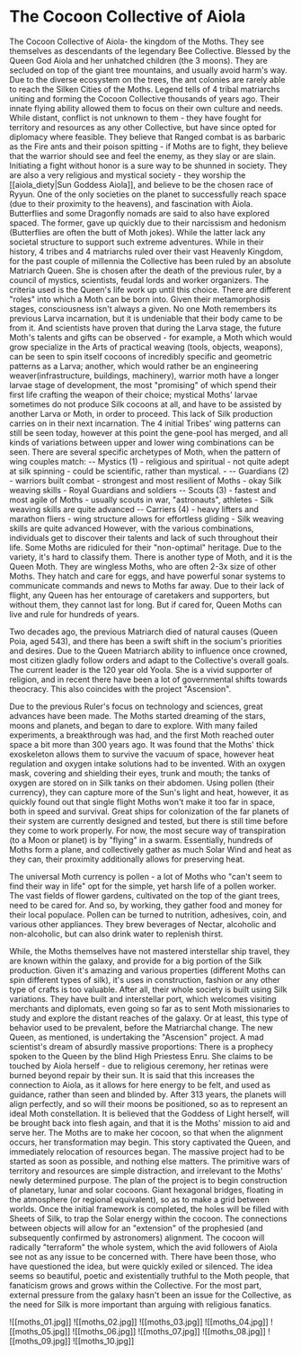 # The Cocoon Collective of Aiola
The Cocoon Collective of Aiola- the kingdom of the Moths. They see themselves as descendants of the legendary Bee Collective. Blessed by the Queen God Aiola and her unhatched children (the 3 moons). They are secluded on top of the giant tree mountains, and usually avoid harm's way. Due to the diverse ecosystem on the trees, the ant colonies are rarely able to reach the Silken Cities of the Moths. 
Legend tells of 4 tribal matriarchs uniting and forming the Cocoon Collective thousands of years ago. Their innate flying ability allowed them to focus on their own culture and needs. While distant, conflict is not unknown to them - they have fought for territory and resources as any other Collective, but have since opted for diplomacy where feasible. They believe that Ranged combat is as barbaric as the Fire ants and their poison spitting - if Moths are to fight, they believe that the warrior should see and feel the enemy, as they slay or are slain. Initiating a fight without honor is a sure way to be shunned in society. 
They are also a  very religious and mystical society - they worship the [[aiola_diety|Sun Goddess Aiola]], and believe to be the chosen race of Ryyun. 
One of the only societies on the planet to successfully reach space (due to their proximity to the heavens), and fascination with Aiola. Butterflies and some Dragonfly nomads are said to also have explored spaced. The former, gave up quickly due to their narcissism and hedonism (Butterflies are often the butt of Moth jokes). While the latter lack any societal structure to support such extreme adventures.
While in their history, 4 tribes and 4 matriarchs ruled over their vast Heavenly Kingdom, for the past couple of millennia the Collective has been ruled by an absolute Matriarch Queen. She is chosen after the death of the previous ruler, by a council of mystics, scientists, feudal lords and worker organizers. The criteria used is the Queen's life work up until this choice. 
There are different "roles" into which a Moth can be born into. Given their metamorphosis stages, consciousness isn't always a given. No one Moth remembers its previous Larva incarnation, but it is undeniable that their body came to be from it. And scientists have proven that during the Larva stage, the future Moth's talents and gifts can be observed - for example, a Moth which would grow specialize in the Arts of practical weaving (tools, objects, weapons), can be seen to spin itself cocoons of incredibly specific and geometric patterns as a Larva; another, which would rather be an engineering weaver(infrastructure, buildings, machinery), warrior moth have a longer larvae stage of development, the most "promising" of which spend their first life crafting the weapon of their choice; mystical Moths' larvae sometimes do not produce Silk cocoons at all, and have to be assisted by another Larva or Moth, in order to proceed. This lack of Silk production carries on in their next incarnation. 
The 4 initial Tribes' wing patterns can still be seen today, however at this point the gene-pool has merged, and all kinds of variations between upper and lower wing combinations can be seen. 
There are several specific archetypes of Moth, when the pattern of wing couples match:
-- Mystics (1) - religious and spiritual - not quite adept at silk spinning - could be scientific, rather than mystical. -
-- Guardians (2) - warriors built combat - strongest and most resilient of Moths - okay Silk weaving skills - Royal Guardians and soldiers
-- Scouts (3) - fastest and most agile of Moths - usually scouts in war, "astronauts", athletes - Silk weaving skills are quite advanced
-- Carriers (4) - heavy lifters and marathon fliers - wing structure allows for effortless gliding - Silk weaving skills are quite advanced
However, with  the various combinations, individuals get to discover their talents and lack of such throughout their life. Some Moths are ridiculed for their "non-optimal" heritage. Due to the variety, it's hard to classify them.
There is another type of Moth, and it is the Queen Moth. They are wingless Moths, who are often 2-3x size of other Moths. They hatch and care for eggs, and have powerful sonar systems to communicate commands and news to Moths far away. Due to their lack of flight, any Queen has her entourage of caretakers and supporters, but without them, they cannot last for long. But if cared for, Queen Moths can live and rule for hundreds of years.

Two decades ago, the previous Matriarch died of natural causes (Queen Poia, aged 543), and there has been a swift shift in the socium's priorities and desires. Due to the Queen Matriarch ability to influence once crowned, most citizen gladly follow orders and adapt to the Collective's overall goals. The current leader is the 120 year old Yoola. She is a vivid supporter of religion, and in recent there have been a  lot of governmental shifts towards theocracy. This also coincides with the project "Ascension".

Due to the previous Ruler's focus on technology and sciences, great advances have been made. The Moths started dreaming of the stars, moons and planets, and began to dare to explore. With many failed experiments, a breakthrough was had, and the first Moth reached outer space a bit more than 300 years ago. It was found that the Moths' thick exoskeleton allows them to survive the vacuum of space, however heat regulation and oxygen intake solutions had to be invented. With an oxygen mask, covering and shielding their eyes, trunk and mouth; the tanks of oxygen are stored on in Silk tanks on their abdomen. Using pollen (their currency), they can capture more of the Sun's light and heat, however, it as quickly found out that single flight Moths won't make it too far in space, both in speed and survival. Great ships for colonization of the far planets of their system are currently designed and tested, but there is still time before they come to work properly. For now, the most secure way of transpiration (to a Moon or planet) is by "flying" in a swarm. Essentially, hundreds of Moths form a plane, and collectively gather as much Solar Wind and heat as they can, their proximity additionally allows for preserving heat. 

The universal Moth currency is pollen - a lot of Moths who "can't seem to find their way in life" opt for the simple, yet harsh life of a pollen worker. The vast fields of flower gardens, cultivated on the top of the giant trees, need to be cared for. And so, by working, they gather food and money for their local populace. Pollen can be turned to nutrition, adhesives, coin, and various other appliances. They brew beverages of Nectar, alcoholic and non-alcoholic, but can also drink water to replenish thirst.

While, the Moths themselves have not mastered interstellar ship travel, they are known within the galaxy, and provide for a big portion of the Silk production. Given it's amazing and various properties (different Moths can spin different types of silk), it's uses in construction, fashion or any other type of crafts is too valuable. After all, their whole society is built using Silk variations. 
They have built and interstellar port, which welcomes visiting merchants and diplomats, even going so far as to sent Moth missionaries to study and explore the distant reaches of the galaxy. Or at least, this type of behavior used to be prevalent, before the Matriarchal change. The new Queen, as mentioned, is undertaking the "Ascension" project. A mad scientist's dream of absurdly massive proportions:
	There is a prophecy spoken to the Queen by the blind High Priestess Enru. She claims to be touched by Aiola herself - due to religious ceremony, her retinas were burned beyond repair by their sun. It is said that this increases the connection  to Aiola, as it allows for here energy to be felt, and used as guidance, rather than seen and blinded by. After 313 years, the planets will align perfectly, and so will their moons be positioned, so as to represent an ideal Moth constellation. It is believed that the Goddess of Light herself, will be brought back into flesh again, and that it is the Moths' mission to aid and serve her. The Moths are to make her cocoon, so that when the alignment occurs, her transformation may begin.
This story captivated the Queen, and immediately relocation of resources began. The massive project had to be started as soon as possible, and nothing else matters. The primitive wars of territory and resources are simple distraction, and irrelevant to the Moths' newly determined purpose. The plan of the project is to begin construction of planetary, lunar and solar cocoons. Giant hexagonal bridges, floating in the atmosphere (or regional equivalent), so as to make a grid between worlds. Once the initial framework is completed, the holes will be filled with Sheets of Silk, to trap the Solar energy within the cocoon. The connections between objects will allow for an "extension" of the prophesied (and subsequently confirmed by astronomers) alignment. The cocoon will radically "terraform" the whole system, which the avid followers of Aiola see not as any issue to be concerned with. There have been those, who have questioned the idea, but were quickly exiled or silenced. The idea seems so beautiful, poetic and existentially truthful to the Moth people, that fanaticism grows and grows within the Collective.
For the most part, external pressure from the galaxy hasn't been an issue for the Collective, as the need for Silk is more important than arguing with religious fanatics.

![[moths_01.jpg]]
![[moths_02.jpg]]
![[moths_03.jpg]]
![[moths_04.jpg]]
![[moths_05.jpg]]
![[moths_06.jpg]]
![[moths_07.jpg]]
![[moths_08.jpg]]
![[moths_09.jpg]]
![[moths_10.jpg]]